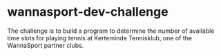 # wannasport-dev-challenge
The challenge is to build a program to determine the number of available time slots for playing tennis at Kerteminde Tennisklub, one of the WannaSport partner clubs.
